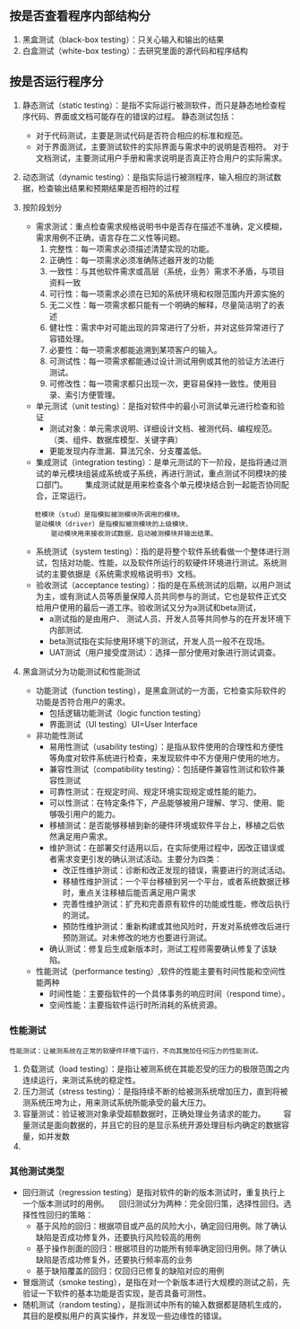 ## 按是否查看程序内部结构分
 1. 黑盒测试（black-box testing）：只关心输入和输出的结果
 2. 白盒测试（white-box testing）：去研究里面的源代码和程序结构

## 按是否运行程序分
1. 静态测试（static testing）：是指不实际运行被测软件，而只是静态地检查程序代码、界面或文档可能存在的错误的过程。
静态测试包括：
    - 对于代码测试，主要是测试代码是否符合相应的标准和规范。
    - 对于界面测试，主要测试软件的实际界面与需求中的说明是否相符。
对于文档测试，主要测试用户手册和需求说明是否真正符合用户的实际需求。

2. 动态测试（dynamic testing）：是指实际运行被测程序，输入相应的测试数据，检查输出结果和预期结果是否相符的过程

3. 按阶段划分
    - 需求测试：重点检查需求规格说明书中是否存在描述不准确，定义模糊，需求用例不正确，语言存在二义性等问题。
        1. 完整性：每一项需求必须描述清楚实现的功能。
        2. 正确性：每一项需求必须准确陈述器开发的功能
        3. 一致性：与其他软件需求或高层（系统，业务）需求不矛盾，与项目资料一致
        4. 可行性：每一项需求必须在已知的系统环境和权限范围内开源实施的
        5. 无二义性：每一项需求都只能有一个明确的解释，尽量简洁明了的表述
        6. 健壮性：需求中对可能出现的异常进行了分析，并对这些异常进行了容错处理。
        7. 必要性：每一项需求都能追溯到某项客户的输入。
        8. 可测试性：每一项需求都能通过设计测试用例或其他的验证方法进行测试。
        9. 可修改性：每一项需求都只出现一次，更容易保持一致性。使用目录、索引方便管理。
    - 单元测试（unit testing）：是指对软件中的最小可测试单元进行检查和验证
        - 测试对象：单元需求说明、详细设计文档、被测代码、编程规范。（类、组件、数据库模型、关键字典）
        - 更能发现内存泄漏、算法冗余、分支覆盖低。
    - 集成测试（integration testing）：是单元测试的下一阶段，是指将通过测试的单元模块组装成系统或子系统，再进行测试，重点测试不同模块的接口部门。
&emsp;&emsp;集成测试就是用来检查各个单元模块结合到一起能否协同配合，正常运行。
     ```text
        桩模块（stud）是指模拟被测模块所调用的模块。
        驱动模块（driver）是指模拟被测模块的上级模块，
            驱动模块用来接收测试数据，启动被测模块并输出结果。
    ```
    - 系统测试（system testing）：指的是将整个软件系统看做一个整体进行测试，包括对功能、性能，以及软件所运行的软硬件环境进行测试。系统测试的主要依据是《系统需求规格说明书》文档。
    - 验收测试（acceptance testing）：指的是在系统测试的后期，以用户测试为主，或有测试人员等质量保障人员共同参与的测试，它也是软件正式交给用户使用的最后一道工序。验收测试又分为a测试和beta测试，
        - a测试指的是由用户、 测试人员、开发人员等共同参与的在开发环境下内部测试.
        - beta测试指在实际使用环境下的测试，开发人员一般不在现场。
        - UAT测试（用户接受度测试）：选择一部分使用对象进行测试调查。

4. 黑盒测试分为功能测试和性能测试
    - 功能测试（function testing），是黑盒测试的一方面，它检查实际软件的功能是否符合用户的需求。
        - 包括逻辑功能测试（logic function testing）
        - 界面测试（UI testing）UI=User Interface
    - 非功能性测试
        - 易用性测试（usability testing）：是指从软件使用的合理性和方便性等角度对软件系统进行检查，来发现软件中不方便用户使用的地方。
        - 兼容性测试（compatibility testing）：包括硬件兼容性测试和软件兼容性测试
        - 可靠性测试：在规定时间、规定环境实现规定或性能的能力。
        - 可以性测试：在特定条件下，产品能够被用户理解、学习、使用、能够吸引用户的能力。
        - 移植测试：是否能够移植到新的硬件环境或软件平台上，移植之后依然满足用户需求。
        - 维护测试：在部署交付适用以后，在实际使用过程中，因改正错误或者需求变更引发的确认测试活动。主要分为四类：
            - 改正性维护测试：诊断和改正发现的错误，需要进行的测试活动。
            - 移植性维护测试：一个平台移植到另一个平台，或者系统数据迁移时，重点关注移植后能否满足用户需求
            - 完善性维护测试：扩充和完善原有软件的功能或性能，修改后执行的测试。
            - 预防性维护测试：重新构建或其他风险时，开发对系统修改后进行预防测试。对未修改的地方也要进行测试。
        - 确认测试：修复后生成新版本时，测试工程师需要确认修复了该缺陷。
    - 性能测试（performance testing）,软件的性能主要有时间性能和空间性能两种
        - 时间性能：主要指软件的一个具体事务的响应时间（respond time）。
        - 空间性能：主要指软件运行时所消耗的系统资源。

### 性能测试
```text
性能测试：让被测系统在正常的软硬件环境下运行，不向其施加任何压力的性能测试。
```
1. 负载测试（load testing）：是指让被测系统在其能忍受的压力的极限范围之内连续运行，来测试系统的稳定性。
2. 压力测试（stress testing）：是指持续不断的给被测系统增加压力，直到将被测系统压垮为止，用来测试系统所能承受的最大压力。
3. 容量测试：验证被测对象承受超额数据时，正确处理业务请求的能力。
   &emsp;&emsp;容量测试是面向数据的，并且它的目的是显示系统开源处理目标内确定的数据容量，如并发数
4. 
### 其他测试类型
- 回归测试（regression testing）是指对软件的新的版本测试时，重复执行上一个版本测试时的用例。
    &emsp;回归测试分为两种：完全回归策，选择性回归。选择性性回归的策略：
    - 基于风险的回归：根据项目或产品的风险大小，确定回归用例。除了确认缺陷是否成功修复外，还要执行风险较高的用例
    - 基于操作剖面的回归：根据项目的功能所有频率确定回归用例。除了确认缺陷是否成功修复外，还要执行频率高的业务
    - 基于缺陷覆盖的回归：仅回归已修复的缺陷对应的用例
- 冒烟测试（smoke testing），是指在对一个新版本进行大规模的测试之前，先验证一下软件的基本功能是否实现，是否具备可测性。
- 随机测试（random testing），是指测试中所有的输入数据都是随机生成的，其目的是模拟用户的真实操作，并发现一些边缘性的错误。
